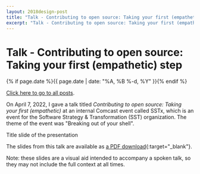 ```yaml
---
layout: 2018design-post
title: "Talk - Contributing to open source: Taking your first (empathetic) step"
excerpt: "Talk - Contributing to open source: Taking your first (empathetic) step"
---
```


# Talk - Contributing to open source: Taking your first (empathetic) step

{% if page.date %}{{ page.date | date: "%A, %B %-d, %Y" }}{% endif %}

[Click here to go to all posts](/posts/).

On April 7, 2022, I gave a talk titled _Contributing to open source: Taking your first (empathetic)_ at an internal Comcast event called SSTx, which is an event for the Software Strategy & Transformation (SST) organization. The theme of the event was "Breaking out of your shell".

<div class="center width30">
  <a href="/dl/2022-04-07/2022-04-07%20-%20Matt%20Joseph%20-%20Contributing%20to%20open%20source%20Taking%20your%20first%20(empathetic)%20step.pdf" target="_blank">
    <amp-img src="/images/posts/2022-04-07/2022-04-07-slides-title.jpg" width="1920" height="1080" alt="Title slide of the presentation" layout="responsive"></amp-img>
  </a>
  <figcaption class="center">Title slide of the presentation</figcaption>
</div>

The slides from this talk are available as [a PDF download](/dl/2022-04-07/2022-04-07%20-%20Matt%20Joseph%20-%20Contributing%20to%20open%20source%20Taking%20your%20first%20(empathetic)%20step.pdf){:target="_blank"}.

Note: these slides are a visual aid intended to accompany a spoken talk, so they may not include the full context at all times.
